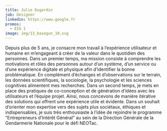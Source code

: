 ```yaml
---
title: Julie Dugardin
job: Designer
linkedin: https://www.google.fr
promos:
  - EIG 1
image: img/13_basegun_10.svg
---
```


Depuis plus de 5 ans, je consacre mon travail à l’expérience utilisateur et humaine en m’engageant à créer de la valeur dans le quotidien des personnes. Dans un premier temps, ma mission consiste à comprendre les motivations et rôles des personnes autour d’un système, d’un service ou d’une expérience digitale et physique afin d’identifier la bonne problématique. En complément d’échanges et d’observations sur le terrain, les données scientifiques, la sociologie, la psychologie et les sciences cognitives alimentent mes recherches. Dans un second temps, je mets en place des pratiques de co-conception et de génération d’idées avec les utilisateurs et l’équipe projet. Ainsi, nous concevons de manière itérative des solutions qui offrent une expérience utile et évidente. Dans un souhait d’orienter mon expertise vers des sujets plus sociétaux, éthiques et indispensables, je suis très enthousiaste à l’idée de rejoindre le programme “Entrepreneurs d’Intérêt Général” au sein de la Direction Générale de la Gendarmerie Nationale pour le défi NEOTac.
